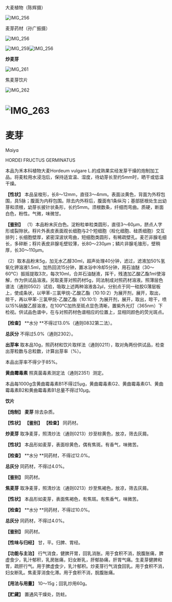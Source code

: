 大麦植物（陈辉摄）

![IMG_256](/medicine-image/mai-ya/1.png)

麦芽药材（孙广振摄）

![IMG_256](/medicine-image/mai-ya/2.png)

![IMG_259](/medicine-image/mai-ya/3.png)![IMG_256](/medicine-image/mai-ya/4.png)

**炒麦芽**

![IMG_261](/medicine-image/mai-ya/5.png)

焦麦芽饮片

![IMG_262](/medicine-image/mai-ya/6.png)

# ![IMG_263](/medicine-image/mai-ya/7.png)

# ****麦芽****

Mɑiyɑ

HORDEI FRUCTUS GERMINATUS

本品为禾本科植物大麦Hordeum vulgare L.的成熟果实经发芽干燥的炮制加工品。将麦粒用水浸泡后，保持适宜温、湿度，待幼芽长至约5mm时，晒干或低温干燥。

**【性状】** 本品呈梭形，长8～12mm，直径3～4mm。表面淡黄色，背面为外稃包围，具5脉；腹面为内稃包围。除去内外稃后，腹面有1条纵沟；基部胚根处生出幼芽和须根，幼芽长披针状条形，长约5mm。须根数条，纤细而弯曲。质硬，断面白色，粉性。气微，味微甘。

**【鉴别】** （1）本品粉末灰白色。淀粉粒单粒类圆形，直径3～60μm，脐点人字形或裂隙状。稃片外表皮表面观长细胞与2个短细胞（栓化细胞、硅质细胞）交互排列；长细胞壁厚，紧密深波状弯曲，短细胞类圆形，有稀疏壁孔。麦芒非腺毛细长，多碎断；稃片表皮非腺毛壁较薄，长80～230μm；鳞片非腺毛锥形，壁稍厚，长30～110μm。

（2）取本品粉末5g，加无水乙醇30ml，超声处理40分钟，滤过，滤液加50\%氢氧化钾溶液1.5ml，加热回流15分钟，置冰浴中冷却5分钟，用石油醚（30～60℃）振摇提取3次，每次10ml，合并石油醚液，挥干，残渣加乙酸乙酯1ml使溶解，作为供试品溶液。另取麦芽对照药材5g，同法制成对照药材溶液。照薄层色谱法（通则0502）试验，吸取上述两种溶液各2μl，分别点于同一硅胶G薄层板上，使成条状，以甲苯-三氯甲烷-乙酸乙酯（10:10:2）为展开剂，展开，取出，晾干，再以甲苯-三氯甲烷-乙酸乙酯（10:10:1）为展开剂，展开，取出，晾干，喷以15\%硝酸乙醇溶液，在100℃加热至斑点显色清晰，置紫外光灯（365nm）下检视。供试品色谱中，在与对照药材色谱相应的位置上，显相同颜色的荧光斑点。

**【检查】** **水分 **不得过13.0\%（通则0832第二法）。

**总灰分** 不得过5.0\%（通则2302）。

**出芽率** 取本品10g，照药材和饮片取样法（通则0211），取对角两份供试品，检查出芽粒数与总粒数，计算出芽率（\%）。

本品出芽率不得少于85\%。

**黄曲霉毒素** 照真菌毒素测定法（通则2351）测定。

本品每1000g含黄曲霉毒素B1不得过5μg，黄曲霉毒素G2、黄曲霉毒素G1、黄曲霉毒素B2和黄曲霉毒素B1总量不得过10μg。

**饮片**

**【炮制】** **麦芽** 除去杂质。

**【性状】** **【鉴别】** **【检查】** 同药材。

**炒麦芽** 取净麦芽，照清炒法（通则0213）炒至棕黄色，放凉，筛去灰屑。

**【性状】** 本品形如麦芽，表面棕黄色，偶有焦斑。有香气，味微苦。

**【检查】** **水分 **同药材，不得过12.0\%。

**总灰分** 同药材，不得过4.0\%。

**【鉴别】** 同药材。

**焦麦芽** 取净麦芽，照清炒法（通则0213）炒至焦褐色，放凉，筛去灰屑。

**【性状】** 本品形如麦芽，表面焦褐色，有焦斑。有焦香气，味微苦。

**【检查】** **水分 **同药材，不得过10.0\%。

**总灰分** 同药材，不得过4.0\%。

**【鉴别】** 同药材。

**【性味与归经】** 甘，平。归脾、胃经。

**【功能与主治】** 行气消食，健脾开胃，回乳消胀。用于食积不消，脘腹胀痛，脾虚食少，乳汁郁积，乳房胀痛，妇女断乳，肝郁胁痛，肝胃气痛。生麦芽健脾和胃，疏肝行气。用于脾虚食少，乳汁郁积。炒麦芽行气消食回乳。用于食积不消，妇女断乳。焦麦芽消食化滞。用于食积不消，脘腹胀痛。

**【用法与用量】** 10～15g；回乳炒用60g。

**【贮藏】** 置通风干燥处，防蛀。